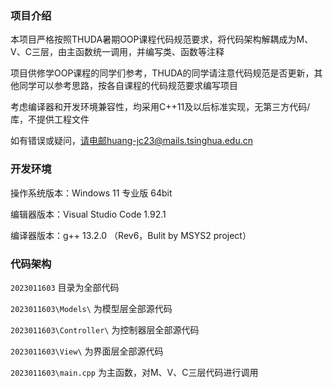 ### 项目介绍

本项目严格按照THUDA暑期OOP课程代码规范要求，将代码架构解耦成为M、V、C三层，由主函数统一调用，并编写类、函数等注释

项目供修学OOP课程的同学们参考，THUDA的同学请注意代码规范是否更新，其他同学可以参考思路，按各自课程的代码规范要求编写项目

考虑编译器和开发环境兼容性，均采用C++11及以后标准实现，无第三方代码/库，不提供工程文件

如有错误或疑问，请电邮huang-jc23@mails.tsinghua.edu.cn

### 开发环境

操作系统版本：Windows 11 专业版 64bit

编辑器版本：Visual Studio Code 1.92.1

编译器版本：g++ 13.2.0 （Rev6，Bulit by MSYS2 project）

### 代码架构

`2023011603`              目录为全部代码

`2023011603\Models\`      为模型层全部源代码

`2023011603\Controller\`  为控制器层全部源代码

`2023011603\View\`        为界面层全部源代码

`2023011603\main.cpp`     为主函数，对M、V、C三层代码进行调用
